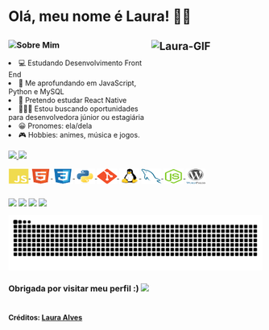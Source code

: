 <h1>Olá, meu nome é Laura! 🤙🏽</h1>
<h2>
  <img align="right" alt="Laura-GIF"  height="220" width="220" src="https://cdn.discordapp.com/attachments/694355177641345094/871793777864507432/GIF_GITHUB_3.gif">
</h2>

<h3>
  <img src="https://emoji.gg/assets/emoji/7279-vibecat.gif" width="24"/>Sobre Mim
</h3>

<li> 💻 Estudando Desenvolvimento Front End </li> 
<li> 🧠 Me aprofundando em JavaScript, Python e MySQL </li> 
<li> 🚀 Pretendo estudar React Native </li> 
<li> 👩🏽‍💼 Estou buscando oportunidades para desenvolvedora júnior ou estagiária </li> 
<li> 😀 Pronomes: ela/dela </li> 
<li> 🎮 Hobbies: animes, música e jogos.</li> 
</br>

<div>
  <a href="https://github.com/LauraBasic">
  <img height="180em" src="https://github-readme-stats.vercel.app/api?username=LauraBasic&show_icons=true&theme=tokyonight&include_all_commits=true&count_private=true"/>
  <img height="180em" src="https://github-readme-stats.vercel.app/api/top-langs/?username=LauraBasic&layout=compact&langs_count=7&theme=tokyonight"/>
    </div>
 
<div style="display: inline_block"><br>
  <img align="center" alt="Laura-Js" height="30" width="40" src="https://raw.githubusercontent.com/devicons/devicon/master/icons/javascript/javascript-plain.svg">
  <img align="center" alt="Laura-HTML" height="30" width="40" src="https://raw.githubusercontent.com/devicons/devicon/master/icons/html5/html5-original.svg">
  <img align="center" alt="Laura-CSS" height="30" width="40" src="https://raw.githubusercontent.com/devicons/devicon/master/icons/css3/css3-original.svg">
  <img align="center" alt="Laura-Python" height="30" width="40" src="https://raw.githubusercontent.com/devicons/devicon/master/icons/python/python-original.svg">
  <img align="center" alt="Laura-Git" height="30" width="40" src="https://raw.githubusercontent.com/devicons/devicon/master/icons/git/git-original.svg">
  <img align="center" alt="Laura-Linux" height="30" width="40" src="https://raw.githubusercontent.com/devicons/devicon/master/icons/linux/linux-original.svg"> 
  <img align="center" alt="Laura-mysql" height="30" width="40" src="https://raw.githubusercontent.com/devicons/devicon/master/icons/mysql/mysql-original.svg">
  <img align="center" alt="Laura-Node" height="30" width="40" src="https://raw.githubusercontent.com/devicons/devicon/master/icons/nodejs/nodejs-original.svg"> 
  <img align="center" alt="Laura-wordpress" height="30" width="40" src="https://raw.githubusercontent.com/devicons/devicon/master/icons/wordpress/wordpress-original.svg">

</div>

 
## 
  
  <a href="https://www.instagram.com/lauraalves.js/" target="_blank"><img src="https://img.shields.io/badge/-Instagram-%23E4405F?style=for-the-badge&logo=instagram&logoColor=white" target="_blank"></a>
  <a href = "mailto:lauraalves2000@gmail.com"><img src="https://img.shields.io/badge/-Gmail-%23333?style=for-the-badge&logo=gmail&logoColor=white" target="_blank"></a>
  <a href="https://www.linkedin.com/in/laura-alves-21aa35153/" target="_blank"><img src="https://img.shields.io/badge/-LinkedIn-%230077B5?style=for-the-badge&logo=linkedin&logoColor=white" target="_blank"></a> 
  <a href = "https://twitter.com/laurabasicc" target="_blank"><img src="https://img.shields.io/badge/Twitter-1DA1F2?style=for-the-badge&logo=twitter&logoColor=white" target="_blank"></a>
  
  
  ![Snake animation](https://github.com/LauraBasic/LauraBasic/blob/output/github-contribution-grid-snake.svg)
  
<h3>Obrigada por visitar meu perfil :) <img height="45" src="https://emoji.gg/assets/emoji/5206-pug-dance.gif"</h3>
  
#
  
<h4>Créditos: <a href="https://github.com/LauraBasic">Laura Alves</a></h4>

  
  

  

